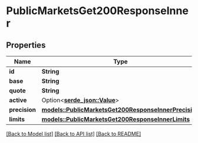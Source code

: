 # PublicMarketsGet200ResponseInner

## Properties

Name | Type | Description | Notes
------------ | ------------- | ------------- | -------------
**id** | **String** |  | 
**base** | **String** |  | 
**quote** | **String** |  | 
**active** | Option<[**serde_json::Value**](.md)> |  | [optional]
**precision** | [**models::PublicMarketsGet200ResponseInnerPrecision**](_public_markets_get_200_response_inner_precision.md) |  | 
**limits** | [**models::PublicMarketsGet200ResponseInnerLimits**](_public_markets_get_200_response_inner_limits.md) |  | 

[[Back to Model list]](../README.md#documentation-for-models) [[Back to API list]](../README.md#documentation-for-api-endpoints) [[Back to README]](../README.md)


